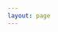 ```yaml
---
layout: page
---
```


<script setup>
import {
  VPTeamPage,
  VPTeamPageTitle,
  VPTeamMembers
} from 'vitepress/theme'
import friends from './friends'
const members = [
    {
    name: '北雁云依',
    links: [{
      icon: 'github',
      link: 'https://me.penclub.club/',
    }],
    avatar: 'https://img-cdn.dustella.net/byyy-avtr.png',
    desc: '嘿嘿，这是我家某位',
  },
  ...friends.sort(()=>Math.random()-0.5)
]
</script>

<VPTeamPage>
  <VPTeamPageTitle>
    <template #title>
      朋友们
    </template>
    <template #lead>
      欢迎扩列
    </template>
  </VPTeamPageTitle>
  <ClientOnly>
    <VPTeamMembers
      :members="members"
    />
  </ClientOnly>
</VPTeamPage>
